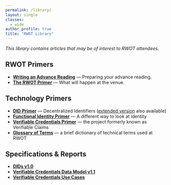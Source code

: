 ```yaml
---
permalink: /library/
layout: single
classes:
  - wide
author_profile: true
title: "RWOT Library"
---
```


_This library contains articles that may be of interest to RWOT attendees._

## RWOT Primers

* [**Writing an Advance Reading**](https://github.com/WebOfTrustInfo/rwot11-the-hague/blob/master/advance-readings/advance-reading-primer.md) — Preparing your advance reading.
* [**The RWOT Primer**](https://github.com/WebOfTrustInfo/rwot11-the-hague/blob/master/advance-readings/rwot-primer.md) — What will happen at the venue.

## Technology Primers

* [**DID Primer**](https://github.com/WebOfTrustInfo/rwot11-the-hague/blob/master/advance-readings/a/did-primer.md) — Decentralized Identifiers ([extended version](./did-primer-extended.md) also available)
* [**Functional Identity Primer**]([.](https://github.com/WebOfTrustInfo/rwot11-the-hague/blob/master/advance-readings/a)/functional-identity-primer.md) — A different way to look at identity
* [**Verifiable Credentials Primer**](https://github.com/WebOfTrustInfo/rwot11-the-hague/blob/master/advance-readings/a/verifiable-credentials-primer.md) — the project formerly known as Verifiable Claims
* [**Glossary of Terms**](https://github.com/WebOfTrustInfo/rwot11-the-hague/blob/master/advance-readings/a/glossary-primer.md) — a brief dictionary of technical terms used at RWOT

## Specifications & Reports

* [**DIDs v1.0**](https://w3c.github.io/did-core/)
* [**Verifiable Credentials Data Model v1.1**](https://w3c.github.io/vc-data-model/)
* [**Verifiable Credentials Use Cases**](https://w3c.github.io/vc-use-cases/)
